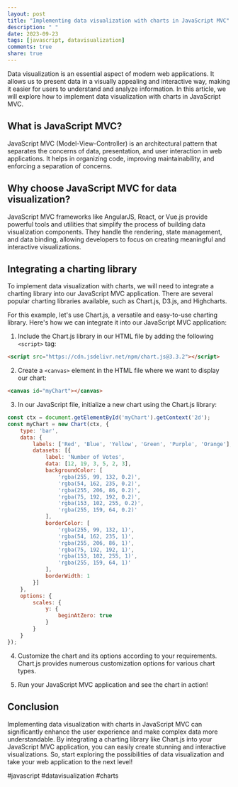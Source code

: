 ```yaml
---
layout: post
title: "Implementing data visualization with charts in JavaScript MVC"
description: " "
date: 2023-09-23
tags: [javascript, datavisualization]
comments: true
share: true
---
```


Data visualization is an essential aspect of modern web applications. It allows us to present data in a visually appealing and interactive way, making it easier for users to understand and analyze information. In this article, we will explore how to implement data visualization with charts in JavaScript MVC.

## What is JavaScript MVC?

JavaScript MVC (Model-View-Controller) is an architectural pattern that separates the concerns of data, presentation, and user interaction in web applications. It helps in organizing code, improving maintainability, and enforcing a separation of concerns.

## Why choose JavaScript MVC for data visualization?

JavaScript MVC frameworks like AngularJS, React, or Vue.js provide powerful tools and utilities that simplify the process of building data visualization components. They handle the rendering, state management, and data binding, allowing developers to focus on creating meaningful and interactive visualizations.

## Integrating a charting library

To implement data visualization with charts, we will need to integrate a charting library into our JavaScript MVC application. There are several popular charting libraries available, such as Chart.js, D3.js, and Highcharts.

For this example, let's use Chart.js, a versatile and easy-to-use charting library. Here's how we can integrate it into our JavaScript MVC application:

1. Include the Chart.js library in our HTML file by adding the following `<script>` tag:
```html
<script src="https://cdn.jsdelivr.net/npm/chart.js@3.3.2"></script>
```

2. Create a `<canvas>` element in the HTML file where we want to display our chart:
```html
<canvas id="myChart"></canvas>
```

3. In our JavaScript file, initialize a new chart using the Chart.js library:
```javascript
const ctx = document.getElementById('myChart').getContext('2d');
const myChart = new Chart(ctx, {
    type: 'bar',
    data: {
        labels: ['Red', 'Blue', 'Yellow', 'Green', 'Purple', 'Orange'],
        datasets: [{
            label: 'Number of Votes',
            data: [12, 19, 3, 5, 2, 3],
            backgroundColor: [
                'rgba(255, 99, 132, 0.2)',
                'rgba(54, 162, 235, 0.2)',
                'rgba(255, 206, 86, 0.2)',
                'rgba(75, 192, 192, 0.2)',
                'rgba(153, 102, 255, 0.2)',
                'rgba(255, 159, 64, 0.2)'
            ],
            borderColor: [
                'rgba(255, 99, 132, 1)',
                'rgba(54, 162, 235, 1)',
                'rgba(255, 206, 86, 1)',
                'rgba(75, 192, 192, 1)',
                'rgba(153, 102, 255, 1)',
                'rgba(255, 159, 64, 1)'
            ],
            borderWidth: 1
        }]
    },
    options: {
        scales: {
            y: {
                beginAtZero: true
            }
        }
    }
});
```

4. Customize the chart and its options according to your requirements. Chart.js provides numerous customization options for various chart types.

5. Run your JavaScript MVC application and see the chart in action!

## Conclusion

Implementing data visualization with charts in JavaScript MVC can significantly enhance the user experience and make complex data more understandable. By integrating a charting library like Chart.js into your JavaScript MVC application, you can easily create stunning and interactive visualizations. So, start exploring the possibilities of data visualization and take your web application to the next level!

#javascript #datavisualization #charts